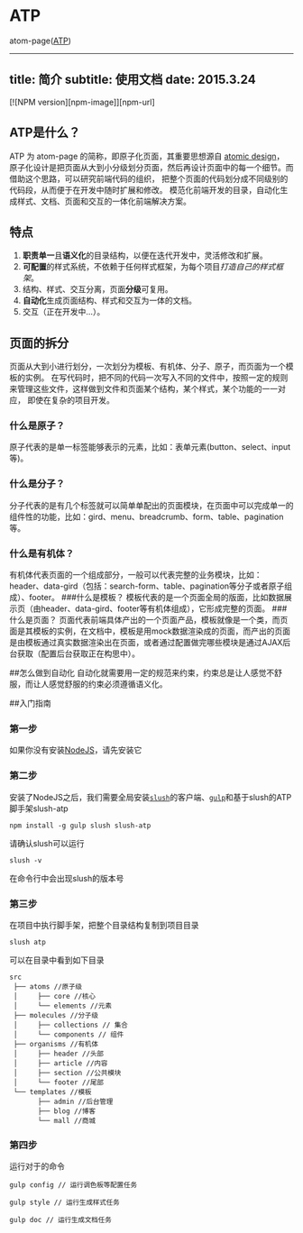 # ATP
atom-page([ATP](http://atom-page.com/))

---
title:      简介
subtitle:   使用文档
date:       2015.3.24
---

[![NPM version][npm-image]][npm-url]

## ATP是什么？
ATP 为 atom-page 的简称，即原子化页面，其重要思想源自 [atomic design](http://www.patternlab.io/)，
原子化设计是把页面从大到小分级划分页面，然后再设计页面中的每一个细节。而借助这个思路，可以研究前端代码的组织，
把整个页面的代码划分成不同级别的代码段，从而便于在开发中随时扩展和修改。
模范化前端开发的目录，自动化生成样式、文档、页面和交互的一体化前端解决方案。

## 特点
1. **职责单一**且**语义化**的目录结构，以便在迭代开发中，灵活修改和扩展。
2. **可配置**的样式系统，不依赖于任何样式框架，为每个项目*打造自己的样式框架*。
3. 结构、样式、交互分离，页面**分级**可复用。
4. **自动化**生成页面结构、样式和交互为一体的文档。
5. 交互（正在开发中...）。

## 页面的拆分
页面从大到小进行划分，一次划分为模板、有机体、分子、原子，而页面为一个模板的实例。
在写代码时，把不同的代码一次写入不同的文件中，按照一定的规则来管理这些文件，这样做到文件和页面某个结构，某个样式，某个功能的一一对应，
即使在复杂的项目开发。

### 什么是原子？
原子代表的是单一标签能够表示的元素，比如：表单元素(button、select、input等)。
### 什么是分子？
分子代表的是有几个标签就可以简单单配出的页面模块，在页面中可以完成单一的组件性的功能，比如：gird、menu、breadcrumb、form、table、pagination等。
### 什么是有机体？
有机体代表页面的一个组成部分，一般可以代表完整的业务模块，比如：header、data-gird（包括：search-form、table、pagination等分子或者原子组成）、footer。
###什么是模板？
模板代表的是一个页面全局的版面，比如数据展示页（由header、data-gird、footer等有机体组成），它形成完整的页面。
###什么是页面？
页面代表前端具体产出的一个页面产品，模板就像是一个类，而页面是其模板的实例，在文档中，模板是用mock数据渲染成的页面，而产出的页面是由模板通过真实数据渲染出在页面，或者通过配置做完哪些模块是通过AJAX后台获取（配置后台获取正在构思中）。

##怎么做到自动化
自动化就需要用一定的规范来约束，约束总是让人感觉不舒服，而让人感觉舒服的约束必须遵循语义化。

##入门指南

### 第一步
如果你没有安装[NodeJS](http://nodejs.org/)，请先安装它

### 第二步
安装了NodeJS之后，我们需要全局安装[`slush`](http://slushjs.github.io/)的客户端、[`gulp`](http://gulpjs.com/)和基于slush的ATP脚手架slush-atp

```
npm install -g gulp slush slush-atp
```
请确认slush可以运行

```
slush -v
```
在命令行中会出现slush的版本号
### 第三步
在项目中执行脚手架，把整个目录结构复制到项目目录
```
slush atp
```
可以在目录中看到如下目录

```
src
 ├── atoms //原子级
 │     ├── core //核心
 │     └── elements //元素
 ├── molecules //分子级
 │     ├── collections // 集合
 │     └── components // 组件
 ├── organisms //有机体
 │     ├── header //头部
 │     ├── article //内容
 │     ├── section //公共模块
 │     └── footer //尾部
 └── templates //模板
       ├── admin //后台管理
       ├── blog //博客
       └── mall //商城
```
### 第四步
运行对于的命令

```
gulp config // 运行调色板等配置任务
```
```
gulp style // 运行生成样式任务
```
```
gulp doc // 运行生成文档任务
```
